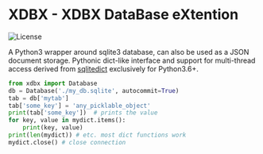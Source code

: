 XDBX - XDBX DataBase eXtention
====================================

![License](https://img.shields.io/badge/licence-MIT-green)

A Python3 wrapper around sqlite3 database, can also be used as a JSON document storage.
Pythonic dict-like interface and support for multi-thread access derived
from [sqlitedict](https://github.com/RaRe-Technologies/sqlitedict) exclusively for
Python3.6+.


```python
from xdbx import Database
db = Database('./my_db.sqlite', autocommit=True)
tab = db['mytab']
tab['some_key'] = 'any_picklable_object'
print(tab['some_key'])  # prints the value
for key, value in mydict.items():
    print(key, value)
print(len(mydict)) # etc. most dict functions work
mydict.close() # close connection
```

